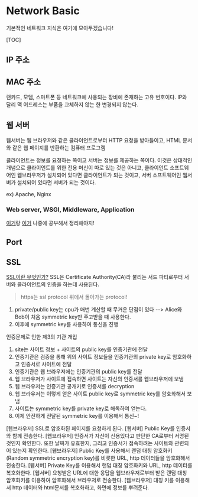 # Network Basic
기본적인 네트워크 지식은 여기에 모아두겠습니다!

[TOC]

## IP 주소

## MAC 주소
랜카드, 모뎀, 스마트폰 등 네트워크에 사용되는 장비에 존재하는 고유 번호이다. IP와 달리 맥 어드레스는 부품을 교체하지 않는 한 변경되지 않는다.

## 웹 서버
웹서버는 웹 브라우저와 같은 클라이언트로부터 HTTP 요청을 받아들이고, HTML 문서와 같은 웹 페이지를 반환하는 컴퓨터 프로그램

클라이언트는 정보를 요청하는 쪽이고 서버는 정보를 제공하는 쪽이다. 이것은 상대적인 개념으로 클라이언트를 위한 전용 머신이 따로 있는 것은 아니고, 클라이언트 소프트웨어인 웹브라우저가 설치되어 있다면 클라이언트가 되는 것이고, 서버 소프트웨어인 웹서버가 설치되어 있다면 서버가 되는 것이다.

ex) Apache, Nginx

### Web server, WSGI, Middleware, Application
[이거](http://khanrc.tistory.com/entry/WSGI%EB%A1%9C-%EB%B3%B4%EB%8A%94-%EC%9B%B9-%EC%84%9C%EB%B2%84%EC%9D%98-%EA%B0%9C%EB%85%90)랑 [이거](http://sungbine.github.io/tech/post/2015/02/15/tomcat%EA%B3%BC%20apache%EC%9D%98%20%EC%97%B0%EB%8F%99.html)
나중에 공부해서 정리해야지!

## Port

## SSL
[SSL이란 무엇인가?](http://minix.tistory.com/397)
SSL은 Certificate Authority(CA)라 불리는 서드 파티로부터 서버와 클라이언트의 인증을 하는데 사용된다.

> https는 ssl protocol 위에서 돌아가는 protocol!

1. private/public key는 cpu가 매번 계산할 때 무거운 단점이 있다 --> Alice와 Bob이 처음 symmetric key만 주고받을 때 사용한다.
2. 이후에 symmetric key를 사용하여 통신을 진행

인증문제로 인한 제3의 기관 개입

1. site는 사이트 정보 + 사이트의 public key를 인증기관에 전달
2. 인증기관은 검증을 통해 위의 사이트 정보들을 인증기관의 private key로 암호화하고 인증서로 사이트에 전달
3. 인증기관은 웹 브라우저에는 인증기관의 public key를 전달
4. 웹 브라우저가 사이트에 접속하면 사이트는 자신의 인증서를 웹브라우저에 보냄
5. 웹 브라우저는 인증기관 공개키로 인증서를 decryption
6. 웹 브라우저는 이렇게 얻은 사이트 public key로 symmetric key를 암호화해서 보냄
7. 사이트는 symmetric key를 private key로 해독하여 얻는다.
8. 이제 안전하게 전달된 symmetric key를 이용해서 통신~!

[웹브라우저] SSL로 암호화된 페이지를 요청하게 된다.
[웹서버] Public Key를 인증서와 함께 전송한다.
[웹브라우저] 인증서가 자신이 신용있다고 판단한 CA로부터 서명된 것인지 확인한다. 또한 날짜가 유효한지, 그리고 인증서가 접속하려는 사이트와 관련되어 있는지 확인한다.
[웹브라우저] Public Key를 사용해서 랜덤 대칭 암호화키(Random symmetric encryption key)를 비릇한 URL, http 데이터들을 암호화해서 전송한다.
[웹서버] Private Key를 이용해서 랜덤 대칭 암호화키와 URL, http 데이터를 복호화한다.
[웹서버] 요청받은 URL에 대한 응답을 웹브라우저로부터 받은 랜덤 대칭 암호화키를 이용하여 암호화해서 브라우저로 전송한다.
[웹브라우저] 대칭 키를 이용해서 http 데이터와 html문서를 복호화하고, 화면에 정보를 뿌려준다.
